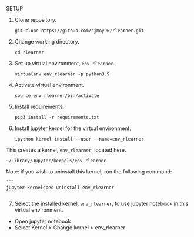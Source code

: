 SETUP


1. Clone repository.

    ```
    git clone https://github.com/sjmoy90/rlearner.git
    ```

2. Change working directory.

    ```
    cd rlearner
    ```

3. Set up virtual environment, `env_rlearner`.

    ```
    virtualenv env_rlearner -p python3.9
    ```

4. Activate virtual environment.

    ```
    source env_rlearner/bin/activate
    ```

5. Install requirements.

    ```
    pip3 install -r requirements.txt
    ```

6. Install jupyter kernel for the virtual environment.

    ```
    ipython kernel install --user --name=env_rlearner
    ```

  This creates a kernel, `env_rlearner`, located here.

    ~/Library/Jupyter/kernels/env_rlearner

  Note: if you wish to uninstall this kernel, run the following command:

    ```
    jupyter-kernelspec uninstall env_rlearner
    ```

7. Select the installed kernel, `env_rlearner`, to use jupyter notebook in this virtual environment.

  - Open jupyter notebook
  - Select Kernel > Change kernel > env_rlearner
